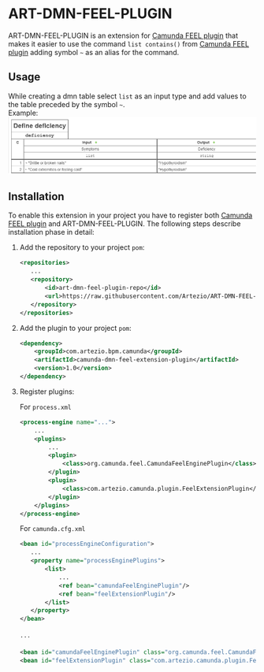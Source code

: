 # ART-DMN-FEEL-PLUGIN

ART-DMN-FEEL-PLUGIN is an extension for [Camunda FEEL plugin] that makes it easier to use the command `list contains()` from
[Camunda FEEL plugin] adding symbol `~` as an alias for the command.

## Usage

While creating a dmn table select `list` as an input type and add values to the table preceded by the symbol `~`.<br/>
Example:<br/>
![](doc/plugin-usage-example.png)

## Installation

To enable this extension in your project you have to register both [Camunda FEEL plugin] and ART-DMN-FEEL-PLUGIN. The following steps
describe installation phase in detail:

1. Add the repository to your project `pom`:
    ```xml
    <repositories>
       ...
       <repository>    
           <id>art-dmn-feel-plugin-repo</id>
           <url>https://raw.githubusercontent.com/Artezio/ART-DMN-FEEL-PLUGIN/master/mvn-repo/</url>
       </repository> 
    </repositories>
    ```
2. Add the plugin to your project `pom`:
    ```xml
    <dependency>
        <groupId>com.artezio.bpm.camunda</groupId>
        <artifactId>camunda-dmn-feel-extension-plugin</artifactId>
        <version>1.0</version>
    </dependency>
    ```
3. Register plugins:
    
    For `process.xml`
    ```xml
    <process-engine name="...">
        ...
        <plugins>
            ...
            <plugin>
                <class>org.camunda.feel.CamundaFeelEnginePlugin</class>
            </plugin>
            <plugin>
                <class>com.artezio.camunda.plugin.FeelExtensionPlugin</class>
            </plugin>
        </plugins>
    </process-engine>
    ```
    
    For `camunda.cfg.xml`
    ```xml
    <bean id="processEngineConfiguration">
       ...
       <property name="processEnginePlugins">
           <list>
               ...
               <ref bean="camundaFeelEnginePlugin"/>
               <ref bean="feelExtensionPlugin"/>
           </list>
       </property>
    </bean>
    
    ...
    
    <bean id="camundaFeelEnginePlugin" class="org.camunda.feel.CamundaFeelEnginePlugin"/>
    <bean id="feelExtensionPlugin" class="com.artezio.camunda.plugin.FeelExtensionPlugin"/>
    ```

[Camunda FEEL plugin]: https://github.com/camunda/feel-scala/tree/master/feel-engine-plugin
[Camunda Modeler]: https://camunda.com/download/modeler/
